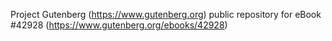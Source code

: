 Project Gutenberg (https://www.gutenberg.org) public repository for eBook #42928 (https://www.gutenberg.org/ebooks/42928)
